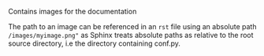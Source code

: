 Contains images for the documentation

The path to an image can be referenced in an `rst` file using an absolute path `/images/myimage.png"` as Sphinx treats absolute paths as relative to the root source directory, i.e the directory containing conf.py.
